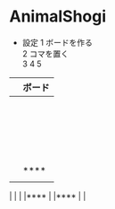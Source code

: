 # AnimalShogi

* 設定
1 ボードを作る<br>
2 コマを置く  
3 
4
5

|	|ボード|
|---|---|
|	|****<br>****<br>****<br>****<br>****<br>****<br>****|
|	|

|	|
|	|****
|	|****
|	|
